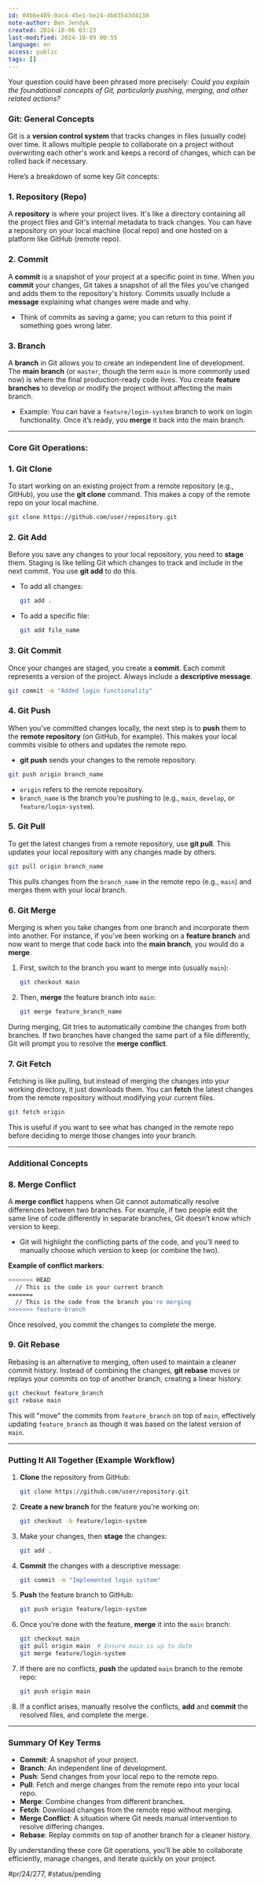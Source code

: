 ```yaml
---
id: 04b6e489-0ac4-45e1-be24-4b83543d4138
note-author: Ben Jendyk
created: 2024-10-06 03:23
last-modified: 2024-10-09 00:55
language: en
access: public
tags: []
---
```


Your question could have been phrased more precisely: *Could you explain the foundational concepts of Git, particularly pushing, merging, and other related actions?*

### **Git: General Concepts**

Git is a **version control system** that tracks changes in files (usually code) over time. It allows multiple people to collaborate on a project without overwriting each other's work and keeps a record of changes, which can be rolled back if necessary.

Here’s a breakdown of some key Git concepts:

### **1. Repository (Repo)**

A **repository** is where your project lives. It's like a directory containing all the project files and Git's internal metadata to track changes. You can have a repository on your local machine (local repo) and one hosted on a platform like GitHub (remote repo).

### **2. Commit**

A **commit** is a snapshot of your project at a specific point in time. When you **commit** your changes, Git takes a snapshot of all the files you've changed and adds them to the repository's history. Commits usually include a **message** explaining what changes were made and why.

- Think of commits as saving a game; you can return to this point if something goes wrong later.

### **3. Branch**

A **branch** in Git allows you to create an independent line of development. The **main branch** (or `master`, though the term `main` is more commonly used now) is where the final production-ready code lives. You create **feature branches** to develop or modify the project without affecting the main branch.

- Example: You can have a `feature/login-system` branch to work on login functionality. Once it’s ready, you **merge** it back into the main branch.

---

### **Core Git Operations:**

### **1. Git Clone**

To start working on an existing project from a remote repository (e.g., GitHub), you use the **git clone** command. This makes a copy of the remote repo on your local machine.

```bash
git clone https://github.com/user/repository.git
```

### **2. Git Add**

Before you save any changes to your local repository, you need to **stage** them. Staging is like telling Git which changes to track and include in the next commit. You use **git add** to do this.

- To add all changes:

  ```bash
  git add .
  ```

- To add a specific file:

  ```bash
  git add file_name
  ```

### **3. Git Commit**

Once your changes are staged, you create a **commit**. Each commit represents a version of the project. Always include a **descriptive message**.

```bash
git commit -m "Added login functionality"
```

### **4. Git Push**

When you’ve committed changes locally, the next step is to **push** them to the **remote repository** (on GitHub, for example). This makes your local commits visible to others and updates the remote repo.

- **git push** sends your changes to the remote repository.

```bash
git push origin branch_name
```

- `origin` refers to the remote repository.
- `branch_name` is the branch you’re pushing to (e.g., `main`, `develop`, or `feature/login-system`).

### **5. Git Pull**

To get the latest changes from a remote repository, use **git pull**. This updates your local repository with any changes made by others.

```bash
git pull origin branch_name
```

This pulls changes from the `branch_name` in the remote repo (e.g., `main`) and merges them with your local branch.

### **6. Git Merge**

Merging is when you take changes from one branch and incorporate them into another. For instance, if you’ve been working on a **feature branch** and now want to merge that code back into the **main branch**, you would do a **merge**.

1. First, switch to the branch you want to merge into (usually `main`):

	```bash
   git checkout main
   ```

2. Then, **merge** the feature branch into `main`:

	```bash
   git merge feature_branch_name
   ```

During merging, Git tries to automatically combine the changes from both branches. If two branches have changed the same part of a file differently, Git will prompt you to resolve the **merge conflict**.

### **7. Git Fetch**

Fetching is like pulling, but instead of merging the changes into your working directory, it just downloads them. You can **fetch** the latest changes from the remote repository without modifying your current files.

```bash
git fetch origin
```

This is useful if you want to see what has changed in the remote repo before deciding to merge those changes into your branch.

---

### **Additional Concepts**

### **8. Merge Conflict**

A **merge conflict** happens when Git cannot automatically resolve differences between two branches. For example, if two people edit the same line of code differently in separate branches, Git doesn’t know which version to keep.

- Git will highlight the conflicting parts of the code, and you’ll need to manually choose which version to keep (or combine the two).

**Example of conflict markers**:

```bash
<<<<<<< HEAD
  // This is the code in your current branch
=======
  // This is the code from the branch you're merging
>>>>>>> feature-branch
```

Once resolved, you commit the changes to complete the merge.

### **9. Git Rebase**

Rebasing is an alternative to merging, often used to maintain a cleaner commit history. Instead of combining the changes, **git rebase** moves or replays your commits on top of another branch, creating a linear history.

```bash
git checkout feature_branch
git rebase main
```

This will "move" the commits from `feature_branch` on top of `main`, effectively updating `feature_branch` as though it was based on the latest version of `main`.

---

### **Putting It All Together** (Example Workflow)

1. **Clone** the repository from GitHub:

	```bash
   git clone https://github.com/user/repository.git
   ```

2. **Create a new branch** for the feature you’re working on:

	```bash
   git checkout -b feature/login-system
   ```

3. Make your changes, then **stage** the changes:

	```bash
   git add .
   ```

4. **Commit** the changes with a descriptive message:

	```bash
   git commit -m "Implemented login system"
   ```

5. **Push** the feature branch to GitHub:

	```bash
   git push origin feature/login-system
   ```

6. Once you’re done with the feature, **merge** it into the `main` branch:

	```bash
   git checkout main
   git pull origin main  # Ensure main is up to date
   git merge feature/login-system
   ```

7. If there are no conflicts, **push** the updated `main` branch to the remote repo:

	```bash
   git push origin main
   ```

8. If a conflict arises, manually resolve the conflicts, **add** and **commit** the resolved files, and complete the merge.

---

### **Summary Of Key Terms**

- **Commit**: A snapshot of your project.
- **Branch**: An independent line of development.
- **Push**: Send changes from your local repo to the remote repo.
- **Pull**: Fetch and merge changes from the remote repo into your local repo.
- **Merge**: Combine changes from different branches.
- **Fetch**: Download changes from the remote repo without merging.
- **Merge Conflict**: A situation where Git needs manual intervention to resolve differing changes.
- **Rebase**: Replay commits on top of another branch for a cleaner history.

By understanding these core Git operations, you’ll be able to collaborate efficiently, manage changes, and iterate quickly on your project.


#pr/24/277, #status/pending